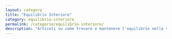 ```yaml
---
layout: category
title: "Equilibrio Interiore"
category: equilibrio-interiore
permalink: /categorie/equilibrio-interiore/
description: "Articoli su come trovare e mantenere l'equilibrio nella vita quotidiana, gestendo stress e caos con serenità."
---
```

